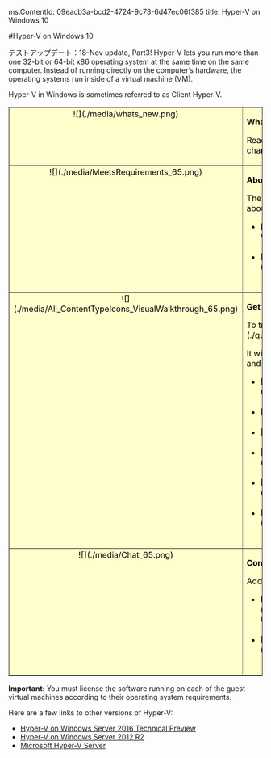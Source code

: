 ms.ContentId: 09eacb3a-bcd2-4724-9c73-6d47ec06f385
title: Hyper-V on Windows 10


#Hyper-V on Windows 10

テストアップデート：18-Nov update, Part3! Hyper-V lets you run more than one 32-bit or 64-bit x86 operating system at the same time on the same computer. Instead of running directly on the computer’s hardware, the operating systems run inside of a virtual machine (VM).


Hyper-V in Windows is sometimes referred to as Client Hyper-V.

<table border="1" style="background-color:FFFFCC;border-collapse:collapse;border:1px solid FFCC00;color:000000;width:100%" cellpadding="15" cellspacing="3">
    <tr valign="top">
        <td><center>![](./media/whats_new.png)</center></td>
        <td valign="top">
        <p><strong>What's new in Hyper-V?</strong></p>
        <p>Read [What's New](./about/whats_new.md) to learn about new and changed features for Hyper-V in Windows 10.</p></td>
    </tr>
    <tr valign="top">
        <td><center>![](./media/MeetsRequirements_65.png)</center></td>
        <td valign="top">
            <p><strong>About Hyper-V on Windows</strong></p>
            <p>The following articles provide an introduction to and information about Hyper-V on Windows.</p>
            <ul>
                <li class="unordered"> Learn more about virtualization with this [introduction to Hyper-V](./about/hyperv_on_windows.md).<br /><br /></li>
                <li class="unordered">[Supported guest operating systems](about\supported_guest_os.md)<br /><br /></li>
            </ul>   
        </td>
    </tr>
    <tr valign="top">
        <td><center>![](./media/All_ContentTypeIcons_VisualWalkthrough_65.png)</center></td>
        <td valign="top">
            <p><strong>Get started with Hyper-V</strong></p>
            <p>To try out Hyper-V, follow this [walkthrough](./quick_start/walkthrough.md).</p>
            <p>It will walk you through enabling Hyper-V, creating a virtual machine, and simple management through Hyper-V Manager and PowerShell.</p>
            <ul>
                <li class="unordered">[Check system requirements](quick_start\walkthrough_compatibility.md)<br /><br /></li>
                <li class="unordered">[Install Hyper-V](quick_start\walkthrough_install.md)<br /><br /></li>
                <li class="unordered">[Create a switch](quick_start\walkthrough_virtual_switch.md)<br /><br /></li>
                <li class="unordered">[Create a virtual machine](quick_start\walkthrough_create_vm.md)<br /><br /></li>
                <li class="unordered">[Experiment with checkpoints](quick_start\walkthrough_checkpoints.md)<br /><br /></li>
                <li class="unordered">[Experiment with PowerShell](quick_start\walkthrough_powershell.md)<br /><br /></li>
            </ul>
        </td>
    </tr>
    <tr valign="top">
        <td><center>![](./media/Chat_65.png)</center></td>
        <td valign="top">
            <p><strong>Connect with Community and Support</strong></p>
            <p>Additional technical support and community resources</p>
            <ul>
                <li class="unordered"> Have questions? Ask them on the [Hyper-V forums](https://social.technet.microsoft.com/Forums/windowsserver/en-US/home?forum=winserverhyperv)<br /><br /></li>
                <li class="unordered">[Community Resources for Hyper-V and Windows Containers](/community/community_overview.md)<br /><br /></li>
            </ul>   
        </td>
    </tr>
</table>



**Important:** You must license the software running on each of the guest virtual machines according to their operating system requirements.


Here are a few links to other versions of Hyper-V:
*  [Hyper-V on Windows Server 2016 Technical Preview](https://technet.microsoft.com/en-us/library/mt126117.aspx)
*  [Hyper-V on Windows Server 2012 R2](https://technet.microsoft.com/en-us/library/hh831531.aspx)
*  [Microsoft Hyper-V Server](https://technet.microsoft.com/library/hh923062.aspx)







